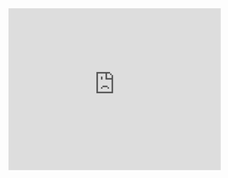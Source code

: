 <iframe width="420" height="320" src="https://www.youtube.com/embed/6_bhf2kHUvs" frameborder="0" allowfullscreen></iframe>
